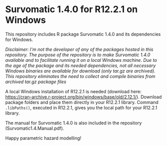 # Survomatic 1.4.0 for R12.2.1 on Windows
This repository includes R package Survomatic 1.4.0 and its dependencies for Windows.

*Disclaimer: I'm not the developer of any of the packages hosted in this repository. The purpose of the repository is to make Survomatic 1.4.0 available and to facilitate running it on a local Windows machine. Due to the age of the package and its needed dependencies, not all necessary Windows binaries are available for download (only tar.gz are archived). This repository eliminates the need to collect and compile binaries from archived tar.gz package files*

A local Windows installation of R12.2.1 is needed (download here: https://cran-archive.r-project.org/bin/windows/base/old/2.12.1/).
Download package folders and place them directly in your R12.2.1 library. Command <code>.libPaths()</code>, executed in R12.2.1, gives you the local path for your R12.2.1 library.

The manual for Survomatic 1.4.0 is also included in the repository (Survomatic1.4.Manual.pdf).

Happy parametric hazard modelling!
